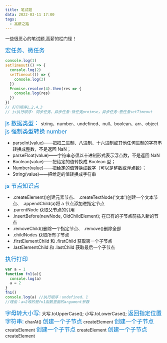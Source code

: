```yaml
---
title: 笔试题
data: 2022-03-11 17:00
tags:
  - 高薪之路
---
```


一些很恶心的笔试题,高薪的栏门怪！

<!-- more -->

<font size=4 color='#007ACC'> 宏任务、微任务</font>

```js
console.log(1)
setTimeout(() => {
  console.log(2)
  setTimeout(() => {
    console.log(3)
  })
  Promise.resolve(4).then(res => {
    console.log(res)
  })
})
// 打印顺序1,2,4,3
// js执行顺序: 同步任务，异步任务~微任务proimse，异步任务~宏任务setTimeout
```

<font size=4 color='#007ACC'> js 数据类型： </font>string、number、undefined、null、boolean、arr、object <font size=4 color='#007ACC'> js 强制类型转换 number</font>

- parseInt(value)——把把二进制、八进制、十六进制或其他任何进制的字符串转换成整数，不是返回 NaN；
- parseFloat(value)——字符串必须以十进制形式表示浮点数，不是返回 NaN
- Boolean(value)——把给定的值转换成 Boolean 型；
- Number(value)——把给定的值转换成数字（可以是整数或浮点数）；
- String(value)——把给定的值转换成字符串

<font size=4 color='#007ACC'> js 节点知识点</font>

- .createElement()创建元素节点、 .createTextNode('文本')创建一个文本节点、 .appendChild(a)将 a 节点添加进指定节点
- .parentNode 获取父节点的引用
- .insertBefore(newNode, OldChildElement); 在已有的子节点前插入新的节点
- .removeChild()删除一个指定节点、 .remove()删除全部
- .childNodes 获取所有子节点
- .firstElementChild 和 .firstChild 获取第一个子节点
- .lastElementChild 和 .lastChild 获取最后一个子节点

<font size=4 color='#007ACC'>执行打印</font> 

```js
var a = 1
function fn1(a){
  console.log(a)
  a = 2
}
fn1()
console.log(a) //执行顺序：undefined、1
//理由：a=2改的是fn1函数里面的argument参数
```

<font size=4 color='#007ACC'> 字母转大小写:</font> 大写.toUpperCase(); 小写.toLowerCase();
<font size=4 color='#007ACC'> 返回指定位置字符串:</font> charAt()
<font size=4 color='#007ACC'> 创建一个子节点</font> createElement
<font size=4 color='#007ACC'> 创建一个子节点</font> createElement
<font size=4 color='#007ACC'> 创建一个子节点</font> createElement
<font size=4 color='#007ACC'> 创建一个子节点</font> createElement
<!-- more -->
